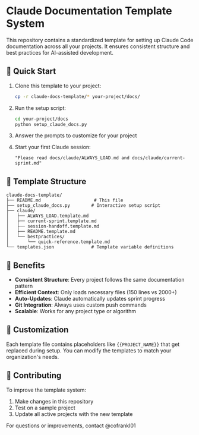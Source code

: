 # Claude Documentation Template System

This repository contains a standardized template for setting up Claude Code documentation across all your projects. It ensures consistent structure and best practices for AI-assisted development.

## 🚀 Quick Start

1. Clone this template to your project:
   ```bash
   cp -r claude-docs-template/* your-project/docs/
   ```

2. Run the setup script:
   ```bash
   cd your-project/docs
   python setup_claude_docs.py
   ```

3. Answer the prompts to customize for your project

4. Start your first Claude session:
   ```
   "Please read docs/claude/ALWAYS_LOAD.md and docs/claude/current-sprint.md"
   ```

## 📁 Template Structure

```
claude-docs-template/
├── README.md                    # This file
├── setup_claude_docs.py        # Interactive setup script
├── claude/
│   ├── ALWAYS_LOAD.template.md
│   ├── current-sprint.template.md
│   ├── session-handoff.template.md
│   ├── README.template.md
│   └── bestpractices/
│       └── quick-reference.template.md
└── templates.json              # Template variable definitions
```

## 🎯 Benefits

- **Consistent Structure**: Every project follows the same documentation pattern
- **Efficient Context**: Only loads necessary files (150 lines vs 2000+)
- **Auto-Updates**: Claude automatically updates sprint progress
- **Git Integration**: Always uses custom push commands
- **Scalable**: Works for any project type or algorithm

## 📝 Customization

Each template file contains placeholders like `{{PROJECT_NAME}}` that get replaced during setup. You can modify the templates to match your organization's needs.

## 🤝 Contributing

To improve the template system:
1. Make changes in this repository
2. Test on a sample project
3. Update all active projects with the new template

For questions or improvements, contact @cofrankl01

